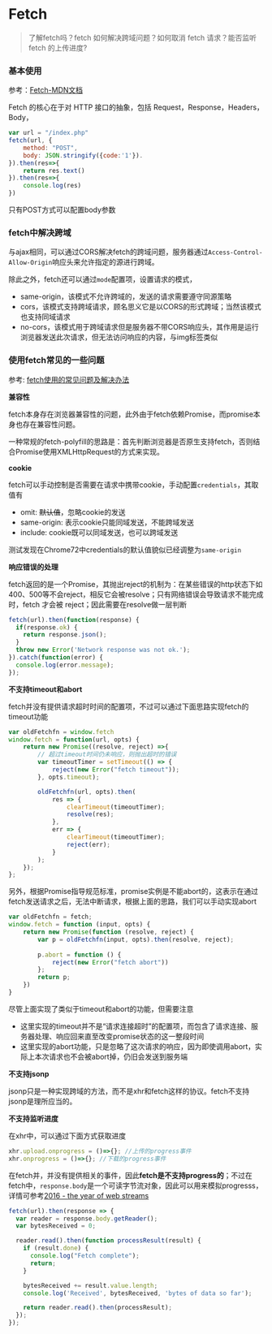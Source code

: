 Fetch
===
> 了解fetch吗？fetch 如何解决跨域问题？如何取消 fetch 请求？能否监听 fetch 的上传进度?

### 基本使用
参考：[Fetch-MDN文档](https://developer.mozilla.org/zh-CN/docs/Web/API/Fetch_API/Using_Fetch)

Fetch 的核心在于对 HTTP 接口的抽象，包括 Request，Response，Headers，Body，

```js
var url = "/index.php"
fetch(url, {
    method: "POST",
    body: JSON.stringify({code:'1'}).
}).then(res=>{
    return res.text()
}).then(res=>{
    console.log(res)
})
```
只有POST方式可以配置body参数

### fetch中解决跨域
与ajax相同，可以通过CORS解决fetch的跨域问题，服务器通过`Access-Control-Allow-Origin`响应头来允许指定的源进行跨域。

除此之外，fetch还可以通过`mode`配置项，设置请求的模式，
* same-origin，该模式不允许跨域的，发送的请求需要遵守同源策略
* cors，该模式支持跨域请求，顾名思义它是以CORS的形式跨域；当然该模式也支持同域请求
* no-cors，该模式用于跨域请求但是服务器不带CORS响应头，其作用是运行浏览器发送此次请求，但无法访问响应的内容，与img标签类似


### 使用fetch常见的一些问题
参考: [fetch使用的常见问题及解决办法](http://www.cnblogs.com/wonyun/p/fetch_polyfill_timeout_jsonp_cookie_progress.html)

**兼容性**

fetch本身存在浏览器兼容性的问题，此外由于fetch依赖Promise，而promise本身也存在兼容性问题。

一种常规的fetch-polyfill的思路是：首先判断浏览器是否原生支持fetch，否则结合Promise使用XMLHttpRequest的方式来实现。

**cookie**

fetch可以手动控制是否需要在请求中携带cookie，手动配置`credentials`，其取值有
* omit: ~~默认值~~，忽略cookie的发送
* same-origin: 表示cookie只能同域发送，不能跨域发送
* include: cookie既可以同域发送，也可以跨域发送

测试发现在Chrome72中credentials的默认值貌似已经调整为`same-origin`

**响应错误的处理**

fetch返回的是一个Promise，其抛出reject的机制为：在某些错误的http状态下如400、500等不会reject，相反它会被resolve；只有网络错误会导致请求不能完成时，fetch 才会被 reject；因此需要在resolve做一层判断
```js
fetch(url).then(function(response) {
  if(response.ok) {
    return response.json();
  }
  throw new Error('Network response was not ok.');
}).catch(function(error) {
  console.log(error.message);
});
```

**不支持timeout和abort**

fetch并没有提供请求超时时间的配置项，不过可以通过下面思路实现fetch的timeout功能
```js
var oldFetchfn = window.fetch
window.fetch = function(url, opts) {
    return new Promise((resolve, reject) =>{
        // 超过timeout时间仍未响应，则抛出超时的错误
        var timeoutTimer = setTimeout(() => {
            reject(new Error("fetch timeout"));
        }, opts.timeout);

        oldFetchfn(url, opts).then(
            res => {
                clearTimeout(timeoutTimer);
                resolve(res);
            },
            err => {
                clearTimeout(timeoutTimer);
                reject(err);
            }
        );
    });
};
```

另外，根据Promise指导规范标准，promise实例是不能abort的，这表示在通过fetch发送请求之后，无法中断请求，根据上面的思路，我们可以手动实现abort
```js
var oldFetchfn = fetch;
window.fetch = function (input, opts) {
    return new Promise(function (resolve, reject) {
        var p = oldFetchfn(input, opts).then(resolve, reject);
        
        p.abort = function () {
            reject(new Error("fetch abort"))
        };
        return p;
    })
}
```

尽管上面实现了类似于timeout和abort的功能，但需要注意
* 这里实现的timeout并不是“请求连接超时”的配置项，而包含了请求连接、服务器处理、响应回来直至改变promise状态的这一整段时间
* 这里实现的abort功能，只是忽略了这次请求的响应，因为即使调用abort，实际上本次请求也不会被abort掉，仍旧会发送到服务端

**不支持jsonp**

jsonp只是一种实现跨域的方法，而不是xhr和fetch这样的协议。fetch不支持jsonp是理所应当的。

**不支持监听进度**

在xhr中，可以通过下面方式获取进度
```js
xhr.upload.onprogress = ()=>{}; //上传的progress事件
xhr.onprogress = ()=>{}; //下载的progress事件
```
在fetch并，并没有提供相关的事件，因此**fetch是不支持progress的**；不过在fetch中，`response.body`是一个可读字节流对象，因此可以用来模拟progresss，详情可参考[2016 - the year of web streams](https://jakearchibald.com/2016/streams-ftw/)
```js
fetch(url).then(response => {
  var reader = response.body.getReader();
  var bytesReceived = 0;

  reader.read().then(function processResult(result) {
    if (result.done) {
      console.log("Fetch complete");
      return;
    }

    bytesReceived += result.value.length;
    console.log('Received', bytesReceived, 'bytes of data so far');

    return reader.read().then(processResult);
  });
});

```